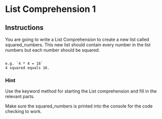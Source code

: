 # List Comprehension 1

## Instructions

You are going to write a List Comprehension to create a new list called squared_numbers. This new list should contain every number in the list numbers but each number should be squared.

```text

e.g. `4 * 4 = 16`
4 squared equals 16.
```

### Hint

Use the keyword method for starting the List comprehension and fill in the relevant parts.

Make sure the squared_numbers is printed into the console for the code checking to work.
